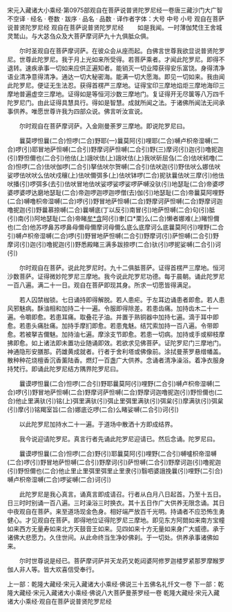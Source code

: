 宋元入藏诸大小乘经·第0975部观自在菩萨说普贤陀罗尼经一卷唐三藏沙门大广智不空译
· 经名 · 卷数 · 跋序
· 品名 · 品数 · 译作者字体：大号 中号 小号
观自在菩萨说普贤陀罗尼经
观自在菩萨说普贤陀罗尼经
　　如是我闻。一时薄伽梵住王舍城灵鹫山。与大苾刍众及大菩萨摩诃萨九十九俱胝众俱。

　　尔时圣观自在菩萨摩诃萨。在彼众会从座而起。白佛言世尊我欲显说普贤陀罗尼。世尊此陀罗尼。我于月上光如来所受得。若菩萨乘者。才闻此陀罗尼。即得不退转。速疾承事一切如来应供正遍知者。能销灭一切业障获得安乐富饶。身得清净语业清净意得清净。通达一切大秘密海。能满一切大愿海。即见一切如来。我由闻此陀罗尼。便证无生法忍。获得首楞严三摩地。证得宝印三摩地焰炬三摩地海印三摩地普遍虚空三摩地。证得如是等恒河沙数三摩地门。复证得开无尽箧等八万四千陀罗尼门。由此证得具慧具行。得如是智慧。成就所闻之法。于诸佛所闻法无间承事供养。唯愿世尊许我为四部众说。佛言听汝宣说。

　　尔时观自在菩萨摩诃萨。入金刚曼荼罗三摩地。即说陀罗尼曰。

　　曩莫啰怛曩(二合)怛啰(二合)野耶(一)曩莫阿(引)哩耶(二合)嚩卢枳帝湿嚩(二合)啰(引)耶冒地萨怛嚩(二合引)野摩诃萨怛嚩(二合引)野(三)摩诃(引)迦(引)噜抳迦(引)野怛儞也(二合引)他佉(上)誐吠佉(上)誐吠佉(上)我吠斫屈刍(二合)佉吠秫噜(二合)怛啰(二合)佉吠伽啰(二合引)拏佉吠尔贺嚩(二合引)佉吠迦(引)野佉吠么娜佉吠娑啰佉吠吠么佉吠戍穰(上)佉吠儞弭多(上)佉吠钵啰(二合)抳驮曩佉吠三摩(引)他佉吠播(引)啰弭多(去引)佉吠冒地佉吠娑啰娑啰娑啰萨嚩没驮(引)地瑟耻(二合)帝婆啰婆啰婆啰达磨地瑟耻(二合)帝迦啰迦啰迦啰僧(去)伽(引)地瑟耻(二合)帝曩莫阿哩野(二合)嚩噜枳帝湿嚩(二合)啰(引)野冒地萨怛嚩(二合)野摩诃萨怛嚩(二合)野摩诃迦噜抳迦(引)野曩慕捺嚩(二合)曩嚩底(丁以反引)南冒(引)地萨怛嚩(二合)句(引)胝(引)南(引)阿地瑟耻(二合)帝睹[牟*含](引)阿(引)聿[口*栗]么(二合)懒者娜难(上)睹怛儞也(二合)他苏啰鼻苏啰鼻母儞母儞摩诃母儞么底么底摩诃么底曩莫阿(引)哩野(二合引)嚩卢枳帝湿嚩(二合)啰(引)野冒地萨怛嚩(二合引)野摩诃(引)萨怛嚩(二合引)野摩诃(引)迦(引)噜抳迦(引)野悉殿睹三满多跋捺啰(二合)驮(引)啰抳娑嚩(二合引)诃(引)

　　尔时观自在菩萨。说此陀罗尼时。九十二俱胝菩萨。证得首楞严三摩地。恒河沙数菩萨。证得微妙陀罗尼三摩地。我今说此陀罗尼功德。每于晨朝。诵此陀罗尼一百八遍。满二十一日。观自在菩萨即现其身。所求一切愿皆得满足。

　　若人囚禁枷锁。七日诵持即得解脱。若人患疟。于左耳边诵患者即愈。若人患风邪魅病。酥油相和加持二十一遍。令服即得除差。若患齿痛。加持齿木二十一遍。令嚼即愈。若患耳痛。取叠花子油。并置于熟铜器中加持七遍。滴于耳中即愈。若患头痛肚痛。加持手摩扪即愈。若患鬼魅。结咒索加持一百八遍。令带即愈。若被拏吉儞魅。加持油七遍。摩涂支节即愈。若患一切病。加持或手或柳枝摩拂即愈。如上诸法即未置功业随诵即效。若欲求见佛菩萨。证陀罗尼门三摩地门。神通隐形安膳那。药雄黄成就者。行者于舍利塔或佛像前。涂拭曼荼罗悬缯幡盖。散种种花烧檀香沉香薰陆香。燃灯一百盏广大供养。念诵者清净澡浴。着净衣服身持梵行。即诵此陀罗尼结方隅界陀罗尼曰。

　　曩谟啰怛曩(二合)怛啰(二合引)野耶曩莫阿(引)哩野(二合引)嚩卢枳帝湿嚩(二合)啰(引)野冒地萨怛嚩(二合)野摩诃萨怛嚩(二合)野摩诃迦噜抳迦(引)野怛儞也(二合)他止里满驮(引)铭(上)弭里满驮(引)弭止里弭里满驮(引)弭枲(引)摩满驮(引)弭枲(引)摩(引)铭羯室旨(二合)娜底讫啰(二合)么睹娑嚩(二合引)诃(引)

　　以此陀罗尼加持水二十一遍。于道场中散洒十方即成结界。

　　我今说迎请陀罗尼。真言行者先诵此陀罗尼迎请已。然后念诵。陀罗尼曰。

　　曩谟啰怛曩(二合)怛啰(二合)野(引)耶曩莫阿(引)哩野(二合引)嚩嚧枳帝湿嚩(二合)啰(引)野冒地萨怛嚩(二合引)野摩诃(引)萨怛嚩(二合引)野摩诃迦(引)噜抳迦(引)野怛儞也(二合)他止里止里弭里弭里止里隶(引)翳呬婆誐挽曩(引)哩野(二引合)嚩卢枳帝湿嚩(二合)啰娑嚩(二合)诃(引)

　　此陀罗尼是我心真言。诵真言即成请召。行者从白月八日起首。乃至十五日。日三时时别诵一百八遍。三时澡浴三时换衣。其十五日作广大供养无限念诵。其日中夜观自在菩萨。来至道场现金色身。相好端严放百千光明。持诵者不应恐怖生勇健心。才见观自在菩萨。即得地位证得陀罗尼三摩地。即见东方阿閦如来南方宝幢如来西方无量寿如来北方天鼓音王如来。见四如来十方无量如来身广大威德。承于诸佛大悲愿力。久住世间。从此命终当生净妙佛刹。于一切处。供养承事诸佛如来。

　　尔时世尊说是经已。菩萨摩诃萨并天龙药叉乾闼婆阿修罗迦楼罗紧那罗摩睺罗伽人非人等。皆大欢喜信受奉行。

上一部：乾隆大藏经·宋元入藏诸大小乘经·佛说三十五佛名礼忏文一卷
下一部：乾隆大藏经·宋元入藏诸大小乘经·佛说八大菩萨曼荼罗经一卷
乾隆大藏经·宋元入藏诸大小乘经·观自在菩萨说普贤陀罗尼经